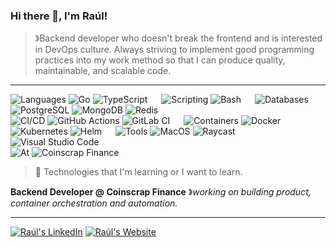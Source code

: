 ### Hi there 👋, I'm Raúl! 

> &#12299;Backend developer who doesn't break the frontend and is interested in DevOps culture. Always striving to implement good programming practices into my work method so that I can produce quality, maintainable, and scalable code.

---

![Languages](https://img.shields.io/badge/Languages%3A-111?style=flat)
![Go](https://img.shields.io/badge/Go-36465D?style=flat&logo=go&logoColor=AAA)
![TypeScript](https://img.shields.io/badge/TypeScript-36465D?style=flat&logo=typescript&logoColor=AAA)
&emsp;
![Scripting](https://img.shields.io/badge/Scripting%3A-111?style=flat)
![Bash](https://img.shields.io/badge/Bash-36465D?style=flat&logo=gnu-bash&logoColor=AAA)
&emsp;
![Databases](https://img.shields.io/badge/Databases%3A-111?style=flat)
![PostgreSQL](https://img.shields.io/badge/PostgreSQL-36465D?style=flat&logo=postgresql&logoColor=AAA)
![MongoDB](https://img.shields.io/badge/MongoDB_🎯-36465D?style=flat&logo=mongodb&logoColor=AAA)
![Redis](https://img.shields.io/badge/Redis_🎯-36465D?style=flat&logo=redis&logoColor=AAA)
<br>
![CI/CD](https://img.shields.io/badge/CI/CD%3A-111?style=flat)
![GitHub Actions](https://img.shields.io/badge/GitHub_Actions-36465D?style=flat&logo=github-actions&logoColor=AAA)
![GitLab CI](https://img.shields.io/badge/GitLab_CI-36465D?style=flat&logo=gitlab&logoColor=AAA)
&emsp;
![Containers](https://img.shields.io/badge/Containers%3A-111?style=flat)
![Docker](https://img.shields.io/badge/Docker-36465D?style=flat&logo=docker&logoColor=AAA)
![Kubernetes](https://img.shields.io/badge/Kubernetes-36465D?style=flat&logo=kubernetes&logoColor=AAA)
![Helm](https://img.shields.io/badge/Helm-36465D?style=flat&logo=helm&logoColor=AAA)
&emsp;
![Tools](https://img.shields.io/badge/Tools%3A-111?style=flat)
![MacOS](https://img.shields.io/badge/MacOS-36465D?style=flat&logo=macos&logoColor=AAA)
![Raycast](https://img.shields.io/badge/Raycast-36465D?style=flat&logo=raycast&logoColor=AAA)
![Visual Studio Code](https://img.shields.io/badge/Visual_Studio_Code-36465D?style=flat&logo=data%3Aimage%2Fpng%3Bbase64%2CiVBORw0KGgoAAAANSUhEUgAAACAAAAAgBAMAAACBVGfHAAAAD1BMVEUAAACpqamqqqqrq6uqqqqEsqRJAAAABHRSTlMAgL9ARyeO%2FQAAAJNJREFUKM%2BFkdENwyAMRJ1kAVp1gKphhC4Q%2BvafqcGcAoFWuR%2FE8x0YbI1ewU6a4USWCNwa8CYrVAOudIAHRSZNSL2BvRRaA3spycDqANhsxhc5IMTSgs6A5AFz4HF1JKALgsBxg3XgY2OkO3QTkMFDfxqLuTaV0PC438%2B3RR908YXVMoyhH9SzG%2BXaDdv3Vfe8%2FwKsjUbwWX62JgAAAABJRU5ErkJggg%3D%3D)
<br/>
![At](https://img.shields.io/badge/@%3A-111?style=flat)
![Coinscrap Finance](https://img.shields.io/badge/Coinscrap_Finance-36465D?style=flat&logo=data%3Aimage%2Fpng%3Bbase64%2CiVBORw0KGgoAAAANSUhEUgAAAJYAAACWCAMAAAAL34HQAAAAIVBMVEVHcEz8d1P8d1P8d1P8d1P8d1P8d1P8d1P8d1P8d1P8d1PdY9OJAAAACnRSTlMADMNm8SbcRaeJdmWazwAAAkdJREFUeNrtmlFywyAMRBFISHD%2FAzfTesrki8Zax2pG7wQZvH5aB5UkSZIkSZIkSZIkSZLEA2nzo1SwiPH0wyYFidQJgSsVIGOC4FZwSJ8okMclPFF0%2BfifRTXkQyyNJwbWAoRsYjDCOp4xydJSAh7XKGC0B3sND0YwxR9IjSWHJYlQclipDyWHX5Sj5f04rlhyWP0m4GE9GLHksJpELDms0RhKDu7UDypuyC0JfN6pmVkjbOob6DvVBCmJKu7w7N6c5pADYB43XJMwwrWXLqjUsyI1bgSSxIAOPVZH6pFyoPG3SAxH3v2FihviuCqBBvFeN41vkMNi%2BJuEESzvQEl0pBz2khgOOTg%2Bmx2SAA%2FD196jcYsc9pKo75WDQxLwYUjt5bpLdoMcFl3PSqILWA6Q0chAOaAkgZfDwtWfWXHD0CMJfFM%2Bm93GVzbl05ON7AY5LFhffVc6Lu9IScCGITT1lWCHhZAEXg7nlE1UN3MUmndXf2a5WA7nPrLhw9AxGt8gB0d%2FxjZljySoIvy%2Bb8qO%2FoyXw57NcV0sB1d%2F7ur%2F22jDmY%2Fsgcs7QhL4poyQhHbQI1SG%2Fu%2BvVnsd8u4b8b3B6UHx0qLdoR4ZDbKO8gSNaPfzhxwi3u7uh%2BF%2BNIZbAPlJfbh1mS7h9gbmKgnhVrFYI93OL4xCyWFJIpYcrpNEC7l7KDXcDvCTHEJJQnvILWCbM%2BAaMPWQG%2BbSJwqWjz8tGiGz9f0UI66Ya434q0qRZtWLNSlwCEBJkiRJkiRJkiRJkiT5J3wB0IDhutNEZWcAAAAASUVORK5CYII%3D)

> 🎯 Technologies that I'm learning or I want to learn.

**Backend Developer @ Coinscrap Finance** &#12299;_working on building product, container orchestration and automation._

---
[![Raúl's LinkedIn](https://github.com/user-attachments/assets/f12d1d29-ab37-49ce-9616-d5fab7c74c69)](https://www.linkedin.com/in/rfdez)
[![Raúl's Website](https://github.com/user-attachments/assets/8daffb17-bd50-47b3-9ea1-412de9dd05ca)](https://www.raulfernandez.me)
